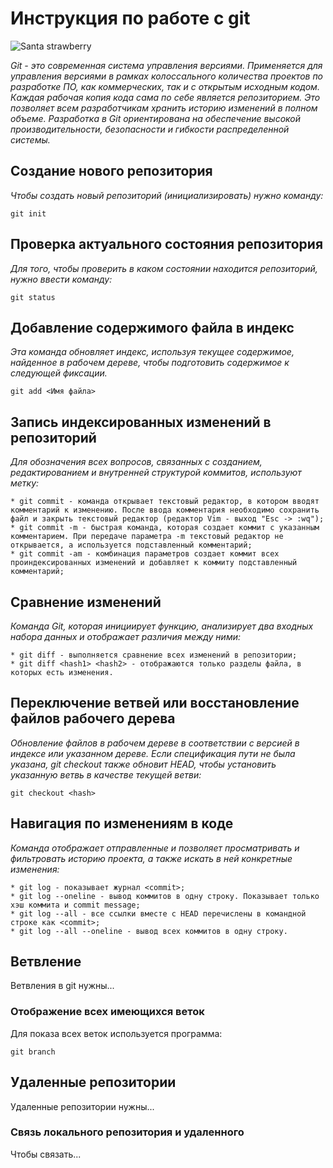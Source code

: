# Инструкция по работе с git

![Santa strawberry](xxx.jpg)

*Git - это современная система управления версиями. Применяется для управления версиями в рамках колоссального количества проектов по разработке ПО, как коммерческих, так и с открытым исходным кодом. Каждая рабочая копия кода сама по себе является репозиторием. Это позволяет всем разработчикам хранить историю изменений в полном объеме. Разработка в Git ориентирована на обеспечение высокой производительности, безопасности и гибкости распределенной системы.*

## Создание нового репозитория

*Чтобы создать новый репозиторий (инициализировать) нужно команду:*

    git init

## Проверка актуального состояния репозитория

*Для того, чтобы проверить в каком состоянии находится репозиторий, нужно ввести команду:*

    git status

## Добавление содержимого файла в индекс

*Эта команда обновляет индекс, используя текущее содержимое, найденное в рабочем дереве, чтобы подготовить содержимое к следующей фиксации.*

    git add <Имя файла>

## Запись индексированных изменений в репозиторий

*Для обозначения всех вопросов, связанных с созданием, редактированием и внутренней структурой коммитов, используют метку:*

    * git commit - команда открывает текстовый редактор, в котором вводят комментарий к изменению. После ввода комментария необходимо сохранить файл и закрыть текстовый редактор (редактор Vim - выход "Esc -> :wq");
    * git commit -m - быстрая команда, которая создает коммит с указанным комментарием. При передаче параметра -m текстовый редактор не открывается, а используется подставленный комментарий;
    * git commit -am - комбинация параметров создает коммит всех проиндексированных изменений и добавляет к коммиту подставленный комментарий;

## Сравнение изменений

*Команда Git, которая инициирует функцию, анализирует два входных набора данных и отображает различия между ними:*

    * git diff - выполняется сравнение всех изменений в репозитории;
    * git diff <hash1> <hash2> - отображаются только разделы файла, в которых есть изменения. 

## Переключение ветвей или восстановление файлов рабочего дерева

*Обновление файлов в рабочем дереве в соответствии с версией в индексе или указанном дереве. Если спецификация пути не была указана, git checkout также обновит HEAD, чтобы установить указанную ветвь в качестве текущей ветви:*

    git checkout <hash>

## Навигация по изменениям в коде

*Команда отображает отправленные <commit> и позволяет просматривать и фильтровать историю проекта, а также искать в ней конкретные изменения:*

    * git log - показывает журнал <commit>;
    * git log --oneline - вывод коммитов в одну строку. Показывает только хэш коммита и commit message;
    * git log --all - все ссылки вместе с HEAD перечислены в командной строке как <commit>;
    * git log --all --oneline - вывод всех коммитов в одну строку.

## Ветвление

Ветвления в git нужны...

### Отображение всех имеющихся веток 
Для показа всех веток используется программа:

    git branch

## Удаленные репозитории
    
Удаленные репозитории нужны...

### Связь локального репозитория и удаленного

Чтобы связать...